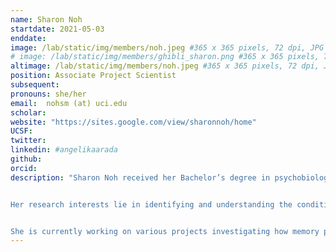 ```yaml
---
name: Sharon Noh
startdate: 2021-05-03
enddate:
image: /lab/static/img/members/noh.jpeg #365 x 365 pixels, 72 dpi, JPG
# image: /lab/static/img/members/ghibli_sharon.png #365 x 365 pixels, 72 dpi, JPG
altimage: /lab/static/img/members/noh.jpeg #365 x 365 pixels, 72 dpi, JPG
position: Associate Project Scientist
subsequent:
pronouns: she/her
email:  nohsm (at) uci.edu
scholar:
website: "https://sites.google.com/view/sharonnoh/home"
UCSF:
twitter:
linkedin: #angelikaarada
github:
orcid:
description: "Sharon Noh received her Bachelor’s degree in psychobiology at UCLA and her Ph.D. in cognitive neuroscience at UT Austin. 


Her research interests lie in identifying and understanding the conditions that improve long term learning and decision-making across the lifespan. 


She is currently working on various projects investigating how memory processes influence planning and decision-making in older and younger adults using neuroimaging (fMRI) and computational modeling techniques. "
---
```

